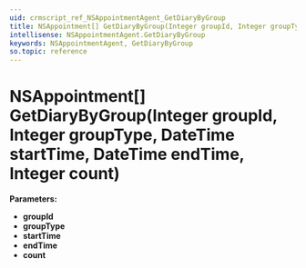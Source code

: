 ```yaml
---
uid: crmscript_ref_NSAppointmentAgent_GetDiaryByGroup
title: NSAppointment[] GetDiaryByGroup(Integer groupId, Integer groupType, DateTime startTime, DateTime endTime, Integer count)
intellisense: NSAppointmentAgent.GetDiaryByGroup
keywords: NSAppointmentAgent, GetDiaryByGroup
so.topic: reference
---
```


# NSAppointment[] GetDiaryByGroup(Integer groupId, Integer groupType, DateTime startTime, DateTime endTime, Integer count)

**Parameters:**
 - **groupId** 
 - **groupType** 
 - **startTime** 
 - **endTime** 
 - **count** 
